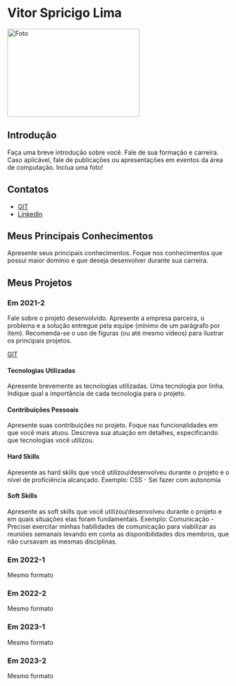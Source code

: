 # Vitor Spricigo Lima

<img src="https://imgur.com/yVSX6Og" alt="Foto" width="300" height="200" />

## Introdução

Faça uma breve introdução sobre você. Fale de sua formação e carreira. Caso aplicável, fale de publicações ou apresentações em eventos da área de computação. Inclua uma foto!

## Contatos
* [GIT](https://www.git.com)
* [LinkedIn](https://www.linkedin.com)

## Meus Principais Conhecimentos
Apresente seus principais conhecimentos. Foque nos conhecimentos que possui maior domínio e que deseja desenvolver durante sua carreira.


## Meus Projetos

### Em 2021-2
Fale sobre o projeto desenvolvido. Apresente a empresa parceira, o problema e a solução entregue pela equipe (mínimo de um parágrafo por item). Recomenda-se o uso de figuras (ou até mesmo vídeos) para ilustrar os principais projetos.

[GIT](https://www.git.com)

#### Tecnologias Utilizadas
Apresente brevemente as tecnologias utilizadas. Uma tecnologia por linha. Indique qual a importância de cada tecnologia para o projeto.

#### Contribuições Pessoais
Apresente suas contribuições no projeto. Foque nas funcionalidades em que você mais atuou. Descreva sua atuação em detalhes, especificando que tecnologias você utilizou.

#### Hard Skills
Apresente as hard skills que você utilizou/desenvolveu durante o projeto e o nível de proficiência alcançado. Exemplo: CSS - Sei fazer com autonomia

#### Soft Skills
Apresente as soft skills que você utilizou/desenvolveu durante o projeto e em quais situações elas foram fundamentais. Exemplo: Comunicação - Precisei exercitar minhas habilidades de comunicação para viabilizar as reuniões semanais levando em conta as disponibilidades dos membros, que não cursavam as mesmas disciplinas.

### Em 2022-1
Mesmo formato

### Em 2022-2
Mesmo formato

### Em 2023-1
Mesmo formato

### Em 2023-2
Mesmo formato





